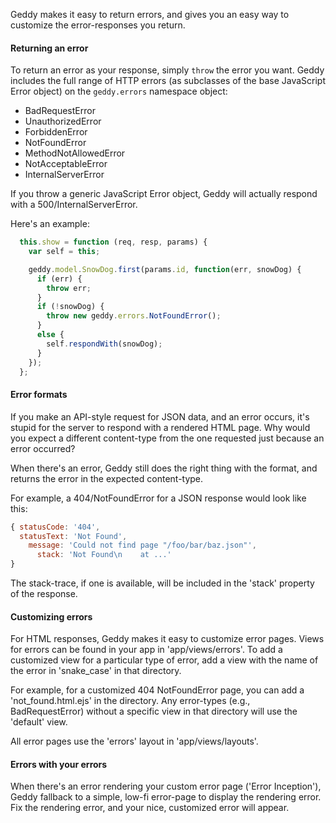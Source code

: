 Geddy makes it easy to return errors, and gives you an easy way to customize the
error-responses you return.

#### Returning an error

To return an error as your response, simply `throw` the error you want. Geddy
includes the full range of HTTP errors (as subclasses of the base JavaScript
Error object) on the `geddy.errors` namespace object:

* BadRequestError
* UnauthorizedError
* ForbiddenError
* NotFoundError
* MethodNotAllowedError
* NotAcceptableError
* InternalServerError

If you throw a generic JavaScript Error object, Geddy will actually respond with
a 500/InternalServerError.

Here's an example:

```javascript
  this.show = function (req, resp, params) {
    var self = this;

    geddy.model.SnowDog.first(params.id, function(err, snowDog) {
      if (err) {
        throw err;
      }
      if (!snowDog) {
        throw new geddy.errors.NotFoundError();
      }
      else {
        self.respondWith(snowDog);
      }
    });
  };
```

#### Error formats

If you make an API-style request for JSON data, and an error occurs, it's stupid
for the server to respond with a rendered HTML page. Why would you expect a
different content-type from the one requested just because an error occurred?

When there's an error, Geddy still does the right thing with the format, and
returns the error in the expected content-type.

For example, a 404/NotFoundError for a JSON response would look like this:

```javascript
{ statusCode: '404',
  statusText: 'Not Found',
    message: 'Could not find page "/foo/bar/baz.json"',
      stack: 'Not Found\n    at ...'
}
```

The stack-trace, if one is available, will be included in the 'stack' property
of the response.

#### Customizing errors

For HTML responses, Geddy makes it easy to customize error pages. Views for
errors can be found in your app in 'app/views/errors'. To add a customized view
for a particular type of error, add a view with the name of the error in
'snake_case' in that directory.

For example, for a customized 404 NotFoundError page, you can add a
'not_found.html.ejs' in the directory. Any error-types (e.g., BadRequestError)
without a specific view in that directory will use the 'default' view.

All error pages use the 'errors' layout in 'app/views/layouts'.

#### Errors with your errors

When there's an error rendering your custom error page ('Error Inception'),
Geddy fallback to a simple, low-fi error-page to display the rendering error.
Fix the rendering error, and your nice, customized error will appear.



